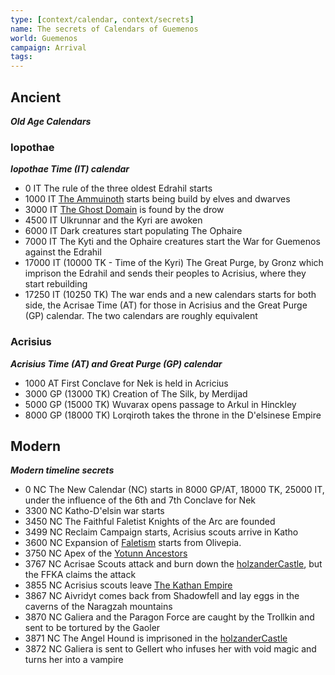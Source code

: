 ```yaml
---
type: [context/calendar, context/secrets]
name: The secrets of Calendars of Guemenos
world: Guemenos
campaign: Arrival
tags: 
---
```


## Ancient
***Old Age Calendars***

### Iopothae
***Iopothae Time (IT) calendar***
- 0 IT The rule of the three oldest Edrahil starts
- 1000 IT [The Ammuinoth](../realms.md#Ammuinoth) starts being build by elves and dwarves
- 3000 IT [The Ghost Domain](../realms.md#Underdark) is found by the drow
- 4500 IT Ulkrunnar and the Kyri are awoken
- 6000 IT Dark creatures start populating The Ophaire
- 7000 IT The Kyti and the Ophaire creatures start the War for Guemenos against the Edrahil
- 17000 IT (10000 TK - Time of the Kyri) The Great Purge, by Gronz which imprison the Edrahil and sends their peoples to Acrisius, where they start rebuilding
- 17250 IT (10250 TK) The war ends and a new calendars starts for both side, the Acrisae Time (AT) for those in Acrisius and the Great Purge (GP) calendar. The two calendars are roughly equivalent

### Acrisius
***Acrisius Time (AT) and Great Purge (GP) calendar***

- 1000 AT First Conclave for Nek is held in Acricius
- 3000 GP (13000 TK) Creation of The Silk, by Merdijad
- 5000 GP (15000 TK) Wuvarax opens passage to Arkul in Hinckley
- 8000 GP (18000 TK) Lorqiroth takes the throne in the D'elsinese Empire

## Modern
***Modern timeline secrets***

- 0 NC The New Calendar (NC) starts in 8000 GP/AT, 18000 TK, 25000 IT, under the influence of the 6th and 7th Conclave for Nek
- 3300 NC Katho-D'elsin war starts
- 3450 NC The Faithful Faletist Knights of the Arc are founded
- 3499 NC Reclaim Campaign starts, Acrisius scouts arrive in Katho
- 3600 NC Expansion of [Faletism](religions.md#Faletism) starts from Olivepia.
- 3750 NC Apex of the [Yotunn Ancestors](religions.md#Yotunn)
- 3767 NC Acrisae Scouts attack and burn down the [holzanderCastle](../locations/holzanderCastle.md), but the FFKA claims the attack
- 3855 NC Acrisius scouts leave [The Kathan Empire](realms.md#Katho)
- 3867 NC Aivridyt comes back from Shadowfell and lay eggs in the caverns of the Naragzah mountains
- 3870 NC Galiera and the Paragon Force are caught by the Trollkin and sent to be tortured by the Gaoler
- 3871 NC The Angel Hound is imprisoned in the [holzanderCastle](../locations/holzanderCastle.md)
- 3872 NC Galiera is sent to Gellert who infuses her with void magic and turns her into a vampire
